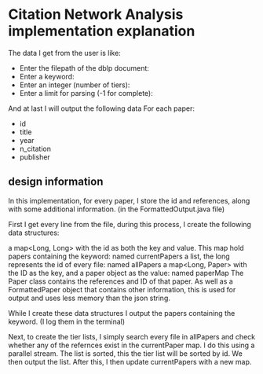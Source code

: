 # Citation Network Analysis implementation explanation

The data I get from the user is like:

- Enter the filepath of the dblp document:
- Enter a keyword:
- Enter an integer (number of tiers):
- Enter a limit for parsing (-1 for complete):

And at last I will output the following data For each paper:

- id
- title
- year
- n_citation
- publisher

## design information

In this implementation, for every paper, I store the id and references, along with some additional information. (in the FormattedOutput.java file)

First I get every line from the file, during this process, I create the following data structures:

a map<Long, Long> with the id as both the key and value. This map hold papers containing the keyword: named currentPapers
a list, the long represents the id of every file: named allPapers
a map<Long, Paper> with the ID as the key, and a paper object as the value: named paperMap
The Paper class contains the references and ID of that paper. As well as a FormattedPaper object that contains other information, this is used for output and uses less memory than the json string.

While I create these data structures I output the papers containing the keyword. (I log them in the terminal)

Next, to create the tier lists, I simply search every file in allPapers and check whether any of the refernces exist in the currentPaper map. I do this using a parallel stream. The list is sorted, this the tier list will be sorted by id. We then output the list. After this, I then update currentPapers with a new map.
